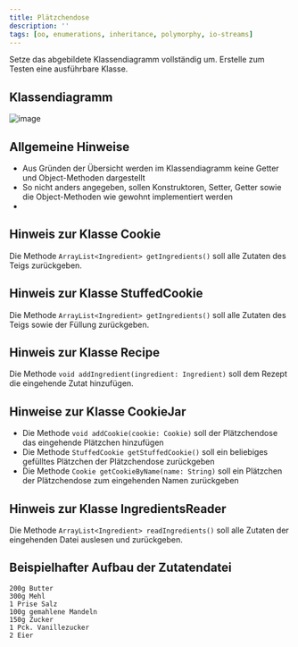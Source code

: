 ```yaml
---
title: Plätzchendose
description: ''
tags: [oo, enumerations, inheritance, polymorphy, io-streams]
---
```


Setze das abgebildete Klassendiagramm vollständig um. Erstelle zum Testen eine ausführbare Klasse.

## Klassendiagramm

![image](https://github.com/jappuccini/java-docs/assets/47243617/ff46487f-92ea-4e85-ad4f-0cc1eac6f915)

## Allgemeine Hinweise

- Aus Gründen der Übersicht werden im Klassendiagramm keine Getter und Object-Methoden dargestellt
- So nicht anders angegeben, sollen Konstruktoren, Setter, Getter sowie die Object-Methoden wie gewohnt implementiert werden
-

## Hinweis zur Klasse Cookie

Die Methode `ArrayList<Ingredient> getIngredients()` soll alle Zutaten des Teigs zurückgeben.

## Hinweis zur Klasse StuffedCookie

Die Methode `ArrayList<Ingredient> getIngredients()` soll alle Zutaten des Teigs sowie der Füllung zurückgeben.

## Hinweis zur Klasse Recipe

Die Methode `void addIngredient(ingredient: Ingredient)` soll dem Rezept die eingehende Zutat hinzufügen.

## Hinweise zur Klasse CookieJar

- Die Methode `void addCookie(cookie: Cookie)` soll der Plätzchendose das eingehende Plätzchen hinzufügen
- Die Methode `StuffedCookie getStuffedCookie()` soll ein beliebiges gefülltes Plätzchen der Plätzchendose zurückgeben
- Die Methode `Cookie getCookieByName(name: String)` soll ein Plätzchen der Plätzchendose zum eingehenden Namen zurückgeben

## Hinweis zur Klasse IngredientsReader

Die Methode `ArrayList<Ingredient> readIngredients()` soll alle Zutaten der eingehenden Datei auslesen und zurückgeben.

## Beispielhafter Aufbau der Zutatendatei

```
200g Butter
300g Mehl
1 Prise Salz
100g gemahlene Mandeln
150g Zucker
1 Pck. Vanillezucker
2 Eier
```

